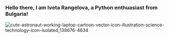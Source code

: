### Hello there, I am Iveta Rangelova, a Python enthuasiast from Bulgaria!

![cute-astronaut-working-laptop-cartoon-vector-icon-illustration-science-technology-icon-isolated_138676-4634](https://github.com/user-attachments/assets/65c97f95-4e77-4d5d-be2f-7af6a9742d99)

<!--
**irangelova/irangelova** is a ✨ _special_ ✨ repository because its `README.md` (this file) appears on your GitHub profile.

Here are some ideas to get you started:

- 🔭 I’m currently working on ...
- 🌱 I’m currently learning ...
- 👯 I’m looking to collaborate on ...
- 🤔 I’m looking for help with ...
- 💬 Ask me about ...
- 📫 How to reach me: ...
- 😄 Pronouns: ...
- ⚡ Fun fact: ...
-->
